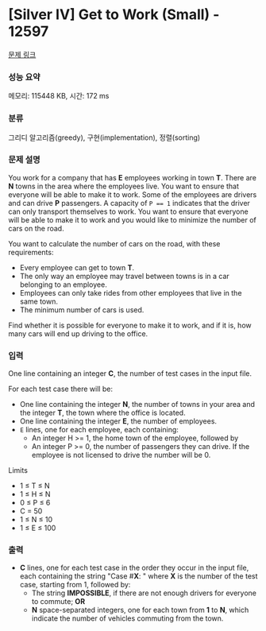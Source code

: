 # [Silver IV] Get to Work (Small) - 12597 

[문제 링크](https://www.acmicpc.net/problem/12597) 

### 성능 요약

메모리: 115448 KB, 시간: 172 ms

### 분류

그리디 알고리즘(greedy), 구현(implementation), 정렬(sorting)

### 문제 설명

<p>You work for a company that has <strong>E</strong> employees working in town <strong>T</strong>. There are <strong>N</strong> towns in the area where the employees live. You want to ensure that everyone will be able to make it to work. Some of the employees are drivers and can drive <strong>P</strong> passengers. A capacity of <code>P == 1</code> indicates that the driver can only transport themselves to work. You want to ensure that everyone will be able to make it to work and you would like to minimize the number of cars on the road.</p>

<p>You want to calculate the number of cars on the road, with these requirements:</p>

<ul>
	<li>Every employee can get to town <strong>T</strong>.</li>
	<li>The only way an employee may travel between towns is in a car belonging to an employee.</li>
	<li>Employees can only take rides from other employees that live in the same town.</li>
	<li>The minimum number of cars is used.</li>
</ul>

<p>Find whether it is possible for everyone to make it to work, and if it is, how many cars will end up driving to the office.</p>

### 입력 

 <p>One line containing an integer <strong>C</strong>, the number of test cases in the input file.</p>

<p>For each test case there will be:</p>

<ul>
	<li>One line containing the integer <strong>N</strong>, the number of towns in your area and the integer <strong>T</strong>, the town where the office is located.</li>
	<li>One line containing the integer <strong>E</strong>, the number of employees.</li>
	<li><code>E</code> lines, one for each employee, each containing:
	<ul>
		<li>An integer H >= 1, the home town of the employee, followed by</li>
		<li>An integer P >= 0, the number of passengers they can drive. If the employee is not licensed to drive the number will be 0.</li>
	</ul>
	</li>
</ul>

<p>Limits</p>

<ul>
	<li>1 ≤ T ≤ N</li>
	<li>1 ≤ H ≤ N</li>
	<li>0 ≤ P ≤ 6</li>
	<li>C = 50</li>
	<li>1 ≤ N ≤ 10</li>
	<li>1 ≤ E ≤ 100</li>
</ul>

### 출력 

 <ul>
	<li><strong>C</strong> lines, one for each test case in the order they occur in the input file, each containing the string "Case #<strong>X</strong>: " where <strong>X</strong> is the number of the test case, starting from 1, followed by:
	<ul>
		<li>The string <strong>IMPOSSIBLE</strong>, if there are not enough drivers for everyone to commute; <strong>OR</strong></li>
		<li><strong>N</strong> space-separated integers, one for each town from <strong>1</strong> to <strong>N</strong>, which indicate the number of vehicles commuting from the town.</li>
	</ul>
	</li>
</ul>

